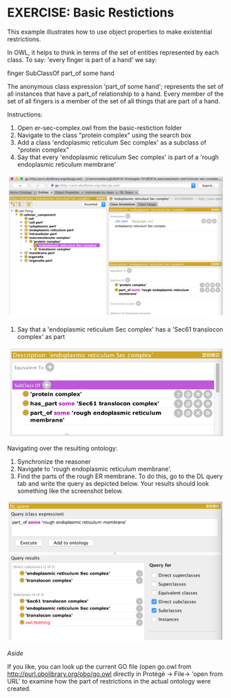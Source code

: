 
# EXERCISE: Basic Restictions

This example illustrates how to use object properties to make existential restrictions.

In OWL, it helps to think in terms of the set of entities represented by each class. To say: 'every finger is part of a hand' we say:

finger SubClassOf part\_of some hand

The anonymous class expression 'part\_of some hand'; represents the set of all instances that have a part\_of relationship to a hand. Every member of the set of all fingers is a member of the set of all things that are part of a hand.

Instructions:

1. Open er-sec-complex.owl from the basic-restiction folder
2. Navigate to the class &quot;protein complex&quot; using the search box
3. Add a class 'endoplasmic reticulum Sec complex' as a subclass of &quot;protein complex&quot;
4. Say that every 'endoplasmic reticulum Sec complex' is part of a 'rough endoplasmic reticulum membrane'

![](./media/Figure54.png)


1. Say that a 'endoplasmic reticulum Sec complex' has a 'Sec61 translocon complex' as part

![](./media/Figure55.png)

Navigating over the resulting ontology:

1. Synchronize the reasoner
2. Navigate to 'rough endoplasmic reticulum membrane'.
3. Find the parts of the rough ER membrane. To do this, go to the DL query tab and write the query as depicted below. Your results should look something like the screenshot below.

 ![](./media/Figure56.png)

_Aside_

If you like, you can look up the current GO file (open go.owl from http://purl.obolibrary.org/obo/go.owl directly in Protégé -> File-> 'open from URL' to examine how the part of restrictions in the actual ontology were created.
